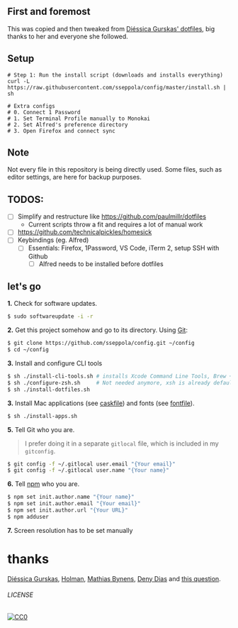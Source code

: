 ## First and foremost
This was copied and then tweaked from [Diéssica Gurskas' dotfiles](https://github.com/diessica/dotfiles), big thanks to her and everyone she followed.
## Setup

```
# Step 1: Run the install script (downloads and installs everything)
curl -L https://raw.githubusercontent.com/sseppola/config/master/install.sh | sh

# Extra configs
# 0. Connect 1 Password
# 1. Set Terminal Profile manually to Monokai
# 2. Set Alfred's preference directory
# 3. Open Firefox and connect sync
```

## Note
Not every file in this repository is being directly used. Some files, such as editor settings, are here for backup purposes.

## TODOS:
 - [ ] Simplify and restructure like https://github.com/paulmillr/dotfiles
   - Current scripts throw a fit and requires a lot of manual work
 - [ ] https://github.com/technicalpickles/homesick
 - [ ] Keybindings (eg. Alfred)
   - [ ] Essentials: Firefox, 1Password, VS Code, iTerm 2, setup SSH with Github
     - [ ] Alfred needs to be installed before dotfiles

<!-- Inspiration for next time:
- https://github.com/paulmillr/dotfiles
- https://github.com/lukechilds/zsh-nvm
-->

## let's go
**1.** Check for software updates.
```sh
$ sudo softwareupdate -i -r
```

**2.** Get this project somehow and go to its directory. Using [Git](http://www.git-scm.com/):
```sh
$ git clone https://github.com/sseppola/config.git ~/config
$ cd ~/config
```

**3.** Install and configure CLI tools
```sh
$ sh ./install-cli-tools.sh # installs Xcode Command Line Tools, Brew ++
$ sh ./configure-zsh.sh     # Not needed anymore, xsh is already default
$ sh ./install-dotfiles.sh
```


**3.** Install Mac applications (see [caskfile](brew/caskfile)) and fonts (see [fontfile](brew/fontfile)).

```sh
$ sh ./install-apps.sh
```

**5.** Tell Git who you are.
> I prefer doing it in a separate `gitlocal` file, which is included in my `gitconfig`.

```sh
$ git config -f ~/.gitlocal user.email "{Your email}"
$ git config -f ~/.gitlocal user.name "{Your name}"
```

**6.** Tell [npm](https://www.npmjs.com/) who you are.
```sh
$ npm set init.author.name "{Your name}"
$ npm set init.author.email "{Your email}"
$ npm set init.author.url "{Your URL}"
$ npm adduser
```

**7.**
Screen resolution has to be set manually

# thanks
[Diéssica Gurskas](https://github.com/diessic), [Holman](https://github.com/holman), [Mathias Bynens](https://github.com/mathiasbynens/dotfiles), [Deny Dias](https://github.com/denydias/dotfiles) and [this question](http://stackoverflow.com/questions/171563/whats-in-your-zshrc).

###### LICENSE
[![CC0](http://mirrors.creativecommons.org/presskit/buttons/88x31/svg/cc-zero.svg)](http://creativecommons.org/publicdomain/zero/1.0/)